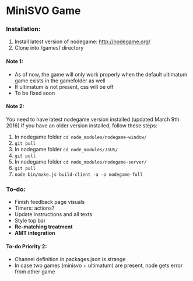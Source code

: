 # MiniSVO Game

### Installation:
1. Install latest version of nodegame: http://nodegame.org/
2. Clone into /games/ directory

#### Note 1:
- As of now, the game will only work properly when the default ultimatum game exists in the gamefolder as well
- If ultimatum is not present, css will be off
- To be fixed soon

#### Note 2:
You need to have latest nodegame version installed (updated March 9th 2016)
If you have an older version installed, follow these steps:

1. In nodegame folder `cd node_modules/nodegame-window/`
2. `git pull`
3. In nodegame folder `cd node_modules/JSUS/`
4. `git pull`
5. In nodegame folder `cd node_modules/nodegame-server/`
6. `git pull`
7. `node bin/make.js build-client -a -o nodegame-full`


### To-do:
- Finish feedback page visuals
- Timers: actions?
- Update instructions and all texts
- Style top bar
- __Re-matching treatment__
- __AMT integration__

#### To-do Priority 2:
- Channel definition in packages.json is strange
- In case two games (minisvo + ultimatum) are present, node gets error from other game